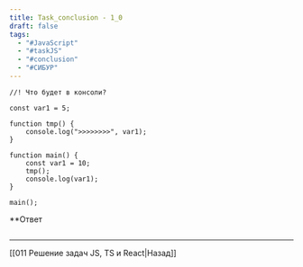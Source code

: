 ```yaml
---
title: Task_conclusion - 1_0
draft: false
tags:
  - "#JavaScript"
  - "#taskJS"
  - "#conclusion"
  - "#СИБУР"
---
```

```JS
//! Что будет в консоли?

const var1 = 5;

function tmp() {
    console.log(">>>>>>>>", var1);
}

function main() {
    const var1 = 10;
    tmp();
    console.log(var1);
}

main();
```

**Ответ

```js

```

___

[[011 Решение задач JS, TS и React|Назад]]